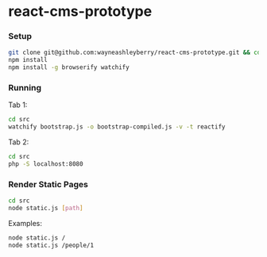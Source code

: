 react-cms-prototype
===================

### Setup

```sh
git clone git@github.com:wayneashleyberry/react-cms-prototype.git && cd react-cms-prototype
npm install
npm install -g browserify watchify
```

### Running

Tab 1:

```sh
cd src
watchify bootstrap.js -o bootstrap-compiled.js -v -t reactify
```

Tab 2:

```sh
cd src
php -S localhost:8080
```

### Render Static Pages

```sh
cd src
node static.js [path]
```

Examples:

```sh
node static.js /
node static.js /people/1
```
